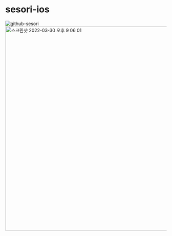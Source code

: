 # sesori-ios
![github-sesori](https://user-images.githubusercontent.com/73519615/161027054-134fd50f-e1f1-4761-a90e-25f4f4f2bc7a.gif)
<img width="639" alt="스크린샷 2022-03-30 오후 9 06 01" src="https://user-images.githubusercontent.com/73519615/160830674-2b22231f-83ab-4fe0-953e-e81accf747bf.png">
